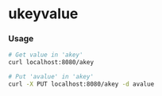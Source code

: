 # ukeyvalue

### Usage

```bash
# Get value in 'akey'
curl localhost:8080/akey

# Put 'avalue' in 'akey'
curl -X PUT localhost:8080/akey -d avalue
```

